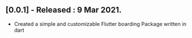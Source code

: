 ## [0.0.1] - Released : 9 Mar 2021.

- Created a simple and customizable Flutter boarding Package written in dart
